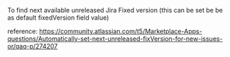 To find next available unreleased Jira Fixed version (this can be set be be as default fixedVersion field value)

reference: https://community.atlassian.com/t5/Marketplace-Apps-questions/Automatically-set-next-unreleased-fixVersion-for-new-issues-or/qaq-p/274207
